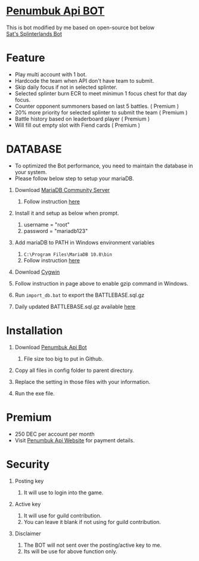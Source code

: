 # [Penumbuk Api BOT](https://penumbukapi.net/)

This is bot modified by me based on open-source bot below  
[Sat's Splinterlands Bot](https://satelliting.github.io/Sats-Splinterlands-Bot/)

# Feature

* Play multi account with 1 bot.  
* Hardcode the team when API don't have team to submit.  
* Skip daily focus if not in selected splinter.  
* Selected splinter burn ECR to meet minimun 1 focus chest for that day focus.  
* Counter opponent summoners based on last 5 battles. ( Premium )  
* 20% more priority for selected splinter to submit the team ( Premium )  
* Battle history based on leaderboard player ( Premium )  
* Will fill out empty slot with Fiend cards ( Premium )

# DATABASE

* To optimized the Bot performance, you need to maintain the database in your system.  
* Please follow below step to setup your mariaDB.  

1. Download [MariaDB Community Server](https://mariadb.com/downloads/community/community-server/)
    1. Follow instruction [here](https://mariadb.com/kb/en/installing-mariadb-msi-packages-on-windows/)

2. Install it and setup as below when prompt. 
    1. username = "root"
    2. password = "mariadb123"

3. Add mariaDB to PATH in Windows environment variables
    1. ```C:\Program Files\MariaDB 10.8\bin```
    2. Follow instruction [here](https://sebhastian.com/mysql-not-recognized-fix/)

4. Download [Cygwin](https://stackoverflow.com/questions/36733176/how-do-i-add-a-gzip-command-to-windows-cmd)

5. Follow instruction in page above to enable gzip command in Windows.

6. Run ```import_db.bat``` to export the BATTLEBASE.sql.gz

7. Daily updated BATTLEBASE.sql.gz available [here](https://drive.google.com/drive/folders/18lNewKqWz6AkJ3eWyXqHNsBxpdGE4uO4?usp=sharing)

# Installation

1. Download [Penumbuk Api Bot](https://drive.google.com/drive/folders/18lNewKqWz6AkJ3eWyXqHNsBxpdGE4uO4?usp=sharing)
    1. File size too big to put in Github.
    
2. Copy all files in config folder to parent directory.

3. Replace the setting in those files with your information.

4. Run the exe file.

# Premium

* 250 DEC per account per month
* Visit [Penumbuk Api Website](https://penumbukapi.net/) for payment details.

# Security

1. Posting key
    1. It will use to login into the game.

2. Active key
    1. It will use for guild contribution.
    2. You can leave it blank if not using for guild contribution.

3. Disclaimer
    1. The BOT will not sent over the posting/active key to me.
    2. Its will be use for above function only.
